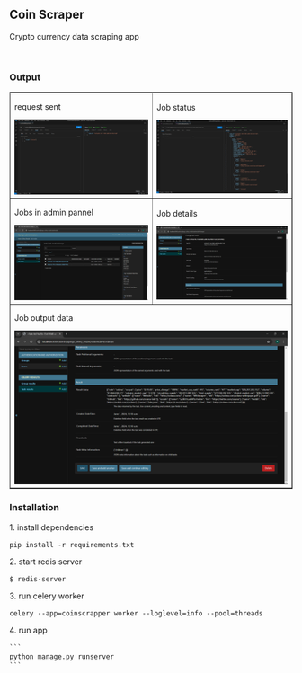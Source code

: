 ## Coin Scraper
<p>Crypto currency data scraping app</p>
<br />

<h3>Output</h3>

<table border="1">
    <tr>
        <td>
            <p>request sent</p>
            <img src="images/image1.png" />
        </td>
        <td>
            <p>Job status</p>
            <img src="images/image2.png" />
        </td>
    </tr>
    <tr>
        <td>
            <p>Jobs in admin pannel</p>
            <img src="images/image3.png" />
        </td>
        <td>
            <p>Job details</p>
            <img src="images/image4.png" />
        </td>
    </tr>
    <tr >
        <td colspan="2">
            <p>Job output data</p>
            <img src="images/image5.png" />
        </td>
    </tr>
</table>


<h3>Installation</h3>

<p>1. install dependencies</p>

```
pip install -r requirements.txt
```

<p>2. start redis server</p>

```
$ redis-server
```

<p>3. run celery worker </p>

```
celery --app=coinscrapper worker --loglevel=info --pool=threads
```

<p>4. run app
<p>

    ```
    python manage.py runserver
    ```